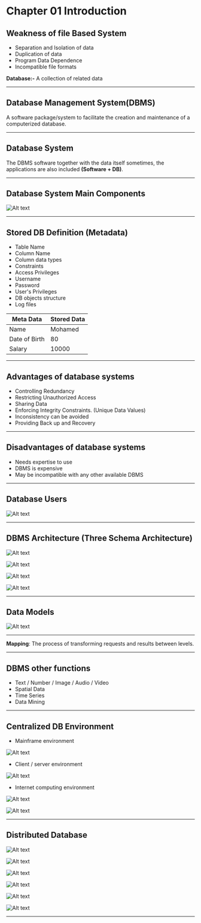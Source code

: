 # Chapter 01 Introduction

## Weakness of file Based System

 -  Separation and Isolation of data
 -  Duplication of data
 -  Program Data Dependence
 -  Incompatible file formats

**Database:-** A collection of related data

---

## Database Management System(DBMS)

A software package/system to facilitate the creation and maintenance of a computerized database.

---

## Database System

The DBMS software together with the data itself sometimes, the applications are also included **(Software + DB)**.

---

## Database System Main Components

![Alt text](ScreenShots/excalidraw.png)

---


## Stored DB Definition (Metadata)

- Table Name
- Column Name
- Column data types
- Constraints
- Access Privileges
- Username
- Password
- User's Privileges
- DB objects structure
- Log files

| Meta Data     | Stored Data |
| ------------- | ----------- |
| Name          | Mohamed     |
| Date of Birth | 80          |
| Salary        | 10000       |

---

## Advantages of database systems

- Controlling Redundancy
- Restricting Unauthorized Access
- Sharing Data
- Enforcing Integrity Constraints. (Unique Data Values)
- Inconsistency can be avoided
- Providing Back up and Recovery

---

## Disadvantages of database systems

- Needs expertise to use
- DBMS is expensive
- May be incompatible with any other available DBMS

---

## Database Users

![Alt text](ScreenShots/1.png)

---

## DBMS Architecture (Three Schema Architecture)

![Alt text](ScreenShots/2.png)

![Alt text](ScreenShots/3.png)

![Alt text](ScreenShots/4.png)

![Alt text](ScreenShots/6.png)

---


## Data Models

![Alt text](ScreenShots/7.png)

---

**Mapping**: The process of transforming requests and results between levels.

---

## DBMS other functions 

- Text / Number / Image / Audio / Video
- Spatial Data
- Time Series
- Data Mining

---

## Centralized DB Environment 

- Mainframe environment 

![Alt text](ScreenShots/8.png)

- Client / server environment

![Alt text](ScreenShots/9.png)

- Internet computing environment

![Alt text](ScreenShots/11.png)

![Alt text](ScreenShots/12.png)

---

## Distributed Database

![Alt text](ScreenShots/13.png)

![Alt text](ScreenShots/14.png)

![Alt text](ScreenShots/15.png)

![Alt text](ScreenShots/16.png)

![Alt text](ScreenShots/17.png)

![Alt text](ScreenShots/18.png)

---
